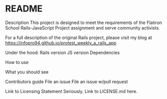 # README
Description
This project is designed to meet the requirements of the Flatiron School Rails-JavaScript Project assignment and serve community activists.

For a full description of the original Rails project, please visit my blog at https://infopro94.github.io/protest_weekly_a_rails_app

Under the hood:
Rails version
JS version
Dependencies

How to use


What you should see


Contributors guide
File an issue
File an issue w/pull request

Link to Licensing Statement
Seriously. Link to LICENSE.md here.








